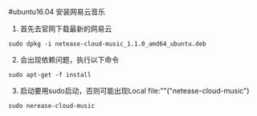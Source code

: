 #ubuntu16.04 安装网易云音乐
1. 首先去官网下载最新的网易云

```sudo dpkg -i netease-cloud-music_1.1.0_amd64_ubuntu.deb```

2. 会出现依赖问题，执行以下命令

```sudo apt-get -f install```

3. 启动要用sudo启动，否则可能出现Local file:""("netease-cloud-music")

```sudo nerease-cloud-music```
